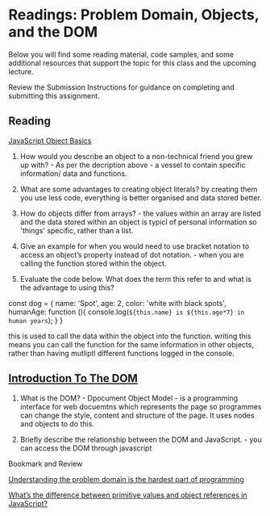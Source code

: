 # Readings: Problem Domain, Objects, and the DOM

Below you will find some reading material, code samples, and some additional resources that support the topic for this class and the upcoming lecture.

Review the Submission Instructions for guidance on completing and submitting this assignment.

## Reading
[JavaScript Object Basics](https://developer.mozilla.org/en-US/docs/Learn/JavaScript/Objects/Basics)

1. How would you describe an object to a non-technical friend you grew up with? - As per the decription above - a vessel to contain specific information/ data and functions.

2. What are some advantages to creating object literals? by creating them you use less code, everything is better organised and data stored better.

3. How do objects differ from arrays? - the values within an array are listed and the data stored within an object is typicl of personal information so 'things' specific, rather than a list.

4. Give an example for when you would need to use bracket notation to access an object’s property instead of dot notation. - when you are calling the function stored within the object.

5. Evaluate the code below. What does the term this refer to and what is the advantage to using this?

const dog = {
  name: 'Spot',
  age: 2,
  color: 'white with black spots',
  humanAge: function (){
    console.log(`${this.name} is ${this.age*7} in human years`);
  }
}

this is used to call the data within the object into the function.  writing this means you can call the function for the same information in other objects, rather than having mutliptl different functions logged in the console.

## [Introduction To The DOM](https://developer.mozilla.org/en-US/docs/Web/API/Document_Object_Model/Introduction)

1. What is the DOM? - Dpocument Object Model - is a programming interface for web docuemtns which represents the page so programmes can change the style, content and structure of the page.  It uses nodes and objects to do this.

2. Briefly describe the relationship between the DOM and JavaScript. - you can access the DOM through javascript

Bookmark and Review

[Understanding the problem domain is the hardest part of programming](https://simpleprogrammer.com/solving-problems-breaking-it-down/?utm_content=cmp-true)


[What’s the difference between primitive values and object references in JavaScript?](https://betterprogramming.pub/intermediate-javascript-whats-the-difference-between-primitive-values-and-object-references-e863d70677b)